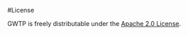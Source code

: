 #License

GWTP is freely distributable under the [Apache 2.0 License](http://www.apache.org/licenses/LICENSE-2.0.html).
